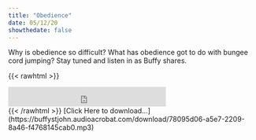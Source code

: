 ```yaml
---
title: "Obedience"
date: 05/12/20
showthedate: false
---
```


Why is obedience so difficult? What has obedience got to do with bungee cord jumping? Stay tuned and listen in as Buffy shares.
<!--more-->
{{< rawhtml >}}
<iframe width='320px' height='40px' src='https://www.audioacrobat.com/tplay/Bad3222d3cbbe81466dfb1671890055d4Nh0vFTYGJjkqCxxeRWpYZ1BUVVVJSBYEPUgSeDZ+UFA' frameBorder='0'></iframe><br>
{{< /rawhtml >}}
[Click Here to download&hellip;](https://buffystjohn.audioacrobat.com/download/78095d06-a5e7-2209-8a46-f4768145cab0.mp3)